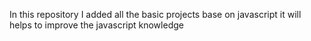 In this repository I added all the basic projects base on javascript it will helps to improve the javascript knowledge
